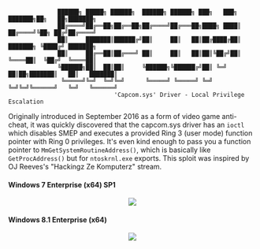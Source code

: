```
              ██████╗ █████╗ ██████╗  ██████╗ ██████╗ ███╗   ███╗   ███████╗██╗   ██╗███████╗
              ██╔════╝██╔══██╗██╔══██╗██╔════╝██╔═══██╗████╗ ████║   ██╔════╝╚██╗ ██╔╝██╔════╝
              ██║     ███████║██████╔╝██║     ██║   ██║██╔████╔██║   ███████╗ ╚████╔╝ ███████╗  
              ██║     ██╔══██║██╔═══╝ ██║     ██║   ██║██║╚██╔╝██║   ╚════██║  ╚██╔╝  ╚════██║
              ╚██████╗██║  ██║██║     ╚██████╗╚██████╔╝██║ ╚═╝ ██║██╗███████║   ██║   ███████║
               ╚═════╝╚═╝  ╚═╝╚═╝      ╚═════╝ ╚═════╝ ╚═╝     ╚═╝╚═╝╚══════╝   ╚═╝   ╚══════╝
                              'Capcom.sys' Driver - Local Privilege Escalation
```

Originally introduced in September 2016 as a form of video game anti-cheat, it was quickly discovered that the capcom.sys driver has an `ioctl` which disables SMEP and executes a provided Ring 3 (user mode) function pointer with Ring 0 privileges. It's even kind enough to pass you a function pointer to `MmGetSystemRoutineAddress()`, which is basically like `GetProcAddress()` but for `ntoskrnl.exe` exports. This sploit was inspired by OJ Reeves's "Hackingz Ze Komputerz" stream.

#### Windows 7 Enterprise (x64) SP1

<p align="center">
  <img  src="https://github.com/ihack4falafel/OSEE/blob/master/Kernel%20Exploitation/Capcom/Demo.gif">
</p>

#### Windows 8.1 Enterprise (x64)

<p align="center">
  <img  src="https://github.com/ihack4falafel/OSEE/blob/master/Kernel%20Exploitation/Capcom/Win8.gif">
</p>
